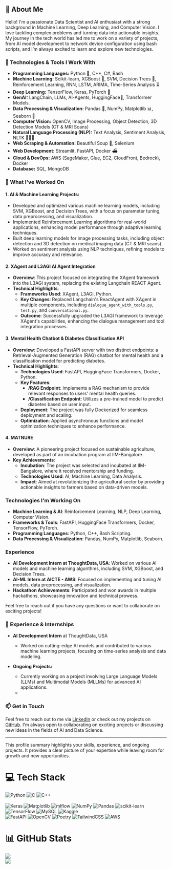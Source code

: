 ## 👋 About Me

Hello! I'm a passionate Data Scientist and AI enthusiast with a strong background in Machine Learning, Deep Learning, and Computer Vision. I love tackling complex problems and turning data into actionable insights. My journey in the tech world has led me to work on a variety of projects, from AI model development to network device configuration using bash scripts, and I’m always excited to learn and explore new technologies.

### 🔧 Technologies & Tools I Work With

- **Programming Languages:** Python 🐍, C++, C#, Bash 
- **Machine Learning:** Scikit-learn, XGBoost 🚀, SVM, Decision Trees 🌳, Reinforcement Learning, RNN, LSTM, ARIMA, Time-Series Analysis ⏳
- **Deep Learning:** TensorFlow, Keras, PyTorch 🗽
- **GenAI:** LangChain, LLMs, AI-Agents, HuggingFace🤗, Transformer Models.
- **Data Processing & Visualization:** Pandas 🐼, NumPy, Matplotlib 📊, Seaborn 🌊
- **Computer Vision:** OpenCV, Image Processing, Object Detection, 3D Detection Models (CT & MRI Scans)
- **Natural Language Processing (NLP):** Text Analysis, Sentiment Analysis, NLTK 🧑🏻‍💻
- **Web Scraping & Automation:** Beautiful Soup 🍜, Selenium 
- **Web Development:** Streamlit, FastAPI, Docker ⛴️
- **Cloud & DevOps:** AWS (SageMaker, Glue, EC2, CloudFront, Bedrock), Docker
- **Database:** SQL, MongoDB 

### 🌟 What I've Worked On


#### **1. AI & Machine Learning Projects:**
  - Developed and optimized various machine learning models, including SVM, XGBoost, and Decision Trees, with a focus on parameter tuning, data preprocessing, and visualization.
  - Implemented Reinforcement Learning algorithms for real-world applications, enhancing model performance through adaptive learning techniques.
  - Built deep learning models for image processing tasks, including object detection and 3D detection on medical imaging data (CT & MRI scans).
  - Worked on sentiment analysis using NLP techniques, refining models to improve accuracy and relevance.

#### **2. XAgent and L3AGI AI Agent Integration**
- **Overview**: This project focused on integrating the XAgent framework into the L3AGI system, replacing the existing Langchain REACT Agent.
- **Technical Highlights**:
  - **Frameworks Used**: XAgent, L3AGI, Python.
  - **Key Changes**: Replaced Langchain's ReactAgent with XAgent in multiple components, including `dialogue_agent_with_tools.py`, `test.py`, and `conversational.py`.
  - **Outcome**: Successfully upgraded the L3AGI framework to leverage XAgent's capabilities, enhancing the dialogue management and tool integration processes.

#### **3. Mental Health Chatbot & Diabetes Classification API**
- **Overview**: Developed a FastAPI server with two distinct endpoints: a Retrieval-Augmented Generation (RAG) chatbot for mental health and a classification model for predicting diabetes.
- **Technical Highlights**:
  - **Technologies Used**: FastAPI, HuggingFace Transformers, Docker, Python.
  - **Key Features**:
    - **/RAG Endpoint**: Implements a RAG mechanism to provide relevant responses to users' mental health queries.
    - **/Classification Endpoint**: Utilizes a pre-trained model to predict diabetes based on user input.
  - **Deployment**: The project was fully Dockerized for seamless deployment and scaling.
  - **Optimization**: Applied asynchronous functions and model optimization techniques to enhance performance.

#### **4. MATNURE**
- **Overview**: A pioneering project focused on sustainable agriculture, developed as part of an incubation program at IIM-Bangalore.
- **Key Achievements**:
  - **Incubation**: The project was selected and incubated at IIM-Bangalore, where it received mentorship and funding.
  - **Technologies Used**: AI, Machine Learning, Data Analysis.
  - **Impact**: Aimed at revolutionizing the agricultural sector by providing actionable insights to farmers based on data-driven models.

### Technologies I'm Working On
- **Machine Learning & AI**: Reinforcement Learning, NLP, Deep Learning, Computer Vision.
- **Frameworks & Tools**: FastAPI, HuggingFace Transformers, Docker, TensorFlow, PyTorch.
- **Programming Languages**: Python, C++, Bash Scripting.
- **Data Processing & Visualization**: Pandas, NumPy, Matplotlib, Seaborn.

### Experience
- **AI Development Intern at ThoughtData, USA**: Worked on various AI models and machine learning algorithms, including SVM, XGBoost, and Decision Trees.
- **AI-ML Intern at AICTE - AWS**: Focused on implementing and tuning AI models, data preprocessing, and visualization.
- **Hackathon Achievements**: Participated and won awards in multiple hackathons, showcasing innovation and technical prowess.

Feel free to reach out if you have any questions or want to collaborate on exciting projects!

### 🚀 Experience & Internships

- **AI Development Intern** at ThoughtData, USA
  - Worked on cutting-edge AI models and contributed to various machine learning projects, focusing on time-series analysis and data modeling.

- **Ongoing Projects:**
  - Currently working on a project involving Large Language Models (LLMs) and Multimodal Models (MLLMs) for advanced AI applications.
  - 

### 📫 Get in Touch

Feel free to reach out to me via [LinkedIn](https://www.linkedin.com/) or check out my projects on [GitHub](https://github.com/). I'm always open to collaborating on exciting projects or discussing new ideas in the fields of AI and Data Science.

---

This profile summary highlights your skills, experience, and ongoing projects. It provides a clear picture of your expertise while leaving room for growth and new opportunities.

<!-- Level 2: Using a README generator GPRM (https://gprm.itsvg.in) -->

# 💻 Tech Stack
![Python](https://img.shields.io/badge/python-3670A0?style=for-the-badge&logo=python&logoColor=ffdd54)
![C](https://img.shields.io/badge/c-%2300599C.svg?style=for-the-badge&logo=c&logoColor=white)
![C++](https://img.shields.io/badge/c++-%2300599C.svg?style=for-the-badge&logo=c%2B%2B&logoColor=white)<br/>	
![Keras](https://img.shields.io/badge/Keras-%23D00000.svg?style=for-the-badge&logo=Keras&logoColor=white)
![Matplotlib](https://img.shields.io/badge/Matplotlib-%23ffffff.svg?style=for-the-badge&logo=Matplotlib&logoColor=black)
![mlflow](https://img.shields.io/badge/mlflow-%23d9ead3.svg?style=for-the-badge&logo=numpy&logoColor=blue)
![NumPy](https://img.shields.io/badge/numpy-%23013243.svg?style=for-the-badge&logo=numpy&logoColor=white)
![Pandas](https://img.shields.io/badge/pandas-%23150458.svg?style=for-the-badge&logo=pandas&logoColor=white)
![scikit-learn](https://img.shields.io/badge/scikit--learn-%23F7931E.svg?style=for-the-badge&logo=scikit-learn&logoColor=white)
![TensorFlow](https://img.shields.io/badge/TensorFlow-%23FF6F00.svg?style=for-the-badge&logo=TensorFlow&logoColor=white)
![MySQL](https://img.shields.io/badge/mysql-4479A1.svg?style=for-the-badge&logo=mysql&logoColor=white)
![Kaggle](https://img.shields.io/badge/Kaggle-035a7d?style=for-the-badge&logo=kaggle&logoColor=white)<br/>
![FastAPI](https://img.shields.io/badge/FastAPI-005571?style=for-the-badge&logo=fastapi)
![OpenCV](https://img.shields.io/badge/opencv-%23white.svg?style=for-the-badge&logo=opencv&logoColor=white)
![Poetry](https://img.shields.io/badge/Poetry-%233B82F6.svg?style=for-the-badge&logo=poetry&logoColor=0B3D8D)
![TailwindCSS](https://img.shields.io/badge/tailwindcss-%2338B2AC.svg?style=for-the-badge&logo=tailwind-css&logoColor=white)
![AWS](https://img.shields.io/badge/AWS-%23FF9900.svg?style=for-the-badge&logo=amazon-aws&logoColor=white)

# 📊 GitHub Stats
![](https://github-readme-stats.vercel.app/api?username=ManavGora&theme=radical&hide_border=false&include_all_commits=true&count_private=true)<br/>
![](https://github-profile-trophy.vercel.app/?username=ManavGora&theme=radical&no-frame=false&no-bg=true&margin-w=4)


<!---
ManavGora/ManavGora is a ✨ special ✨ repository because its `README.md` (this file) appears on your GitHub profile.
You can click the Preview link to take a look at your changes.
--->
